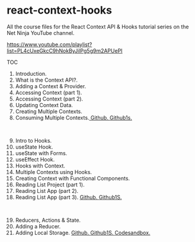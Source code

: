 # react-context-hooks
All the course files for the React Context API &amp; Hooks tutorial series on the Net Ninja YouTube channel.

https://www.youtube.com/playlist?list=PL4cUxeGkcC9hNokByJilPg5g9m2APUePI

TOC
01. Introduction.
02. What is the Context API?.
03. Adding a Context & Provider.
04. Accessing Context (part 1).
05. Accessing Context (part 2).
06. Updating Context Data.
07. Creating Multiple Contexts.
08. Consuming Multiple Contexts.[ Github. ](https://github.com/shahul01/react-context-hooks/tree/lesson-8) [ Github1s. ](https://github1s.com/shahul01/react-context-hooks/tree/lesson-8)

<br />

09. Intro to Hooks.
10. useState Hook.
11. useState with Forms.
12. useEffect Hook.
13. Hooks with Context.
14. Multiple Contexts using Hooks.
15. Creating Context with Functional Components.
16. Reading List Project (part 1).
17. Reading List App (part 2).
18. Reading List App (part 3). [ Github. ](https://github.com/shahul01/react-context-hooks/tree/lesson-18) [ Github1S. ](https://github1s.com/shahul01/react-context-hooks/blob/lesson-18/booklist/src/App.js)

<br />

19. Reducers, Actions & State.
20. Adding a Reducer.
21. Adding Local Storage. [ Github. ](https://github.com/shahul01/react-context-hooks/tree/lesson-21) [ Github1S. ](https://github1s.com/iamshaunjp/react-context-hooks/blob/lesson-21/booklist/src/App.js) [ Codesandbox. ](https://codesandbox.io/s/github/shahul01/react-context-hooks/tree/lesson-21)
